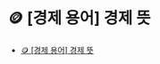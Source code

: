 # 🪙 [경제 용어] 경제 뜻

- [🪙 [경제 용어] 경제 뜻](https://finrel.tistory.com/entry/%EA%B2%BD%EC%A0%9C-%EC%9A%A9%EC%96%B4-%EA%B2%BD%EC%A0%9C-%EB%9C%BB)
